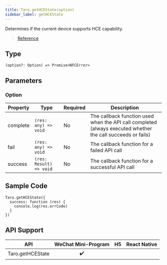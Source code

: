 ```yaml
---
title: Taro.getHCEState(option)
sidebar_label: getHCEState
---
```


Determines if the current device supports HCE capability.

> [Reference](https://developers.weixin.qq.com/miniprogram/dev/api/device/nfc/wx.getHCEState.html)

## Type

```tsx
(option?: Option) => Promise<NFCError>
```

## Parameters

### Option

<table>
  <thead>
    <tr>
      <th>Property</th>
      <th>Type</th>
      <th style={{ textAlign: "center"}}>Required</th>
      <th>Description</th>
    </tr>
  </thead>
  <tbody>
    <tr>
      <td>complete</td>
      <td><code>(res: any) =&gt; void</code></td>
      <td style={{ textAlign: "center"}}>No</td>
      <td>The callback function used when the API call completed (always executed whether the call succeeds or fails)</td>
    </tr>
    <tr>
      <td>fail</td>
      <td><code>(res: any) =&gt; void</code></td>
      <td style={{ textAlign: "center"}}>No</td>
      <td>The callback function for a failed API call</td>
    </tr>
    <tr>
      <td>success</td>
      <td><code>(res: Result) =&gt; void</code></td>
      <td style={{ textAlign: "center"}}>No</td>
      <td>The callback function for a successful API call</td>
    </tr>
  </tbody>
</table>

## Sample Code

```tsx
Taro.getHCEState({
  success: function (res) {
    console.log(res.errCode)
  }
})
```

## API Support

|       API        | WeChat Mini-Program | H5 | React Native |
|:----------------:|:-------------------:|:--:|:------------:|
| Taro.getHCEState |         ✔️          |    |              |
